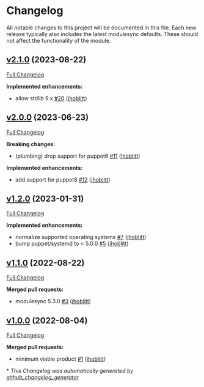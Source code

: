 # Changelog

All notable changes to this project will be documented in this file.
Each new release typically also includes the latest modulesync defaults.
These should not affect the functionality of the module.

## [v2.1.0](https://github.com/lsst-it/puppet-smee/tree/v2.1.0) (2023-08-22)

[Full Changelog](https://github.com/lsst-it/puppet-smee/compare/v2.0.0...v2.1.0)

**Implemented enhancements:**

- allow stdlib 9.x [\#20](https://github.com/lsst-it/puppet-smee/pull/20) ([jhoblitt](https://github.com/jhoblitt))

## [v2.0.0](https://github.com/lsst-it/puppet-smee/tree/v2.0.0) (2023-06-23)

[Full Changelog](https://github.com/lsst-it/puppet-smee/compare/v1.2.0...v2.0.0)

**Breaking changes:**

- \(plumbing\) drop support for puppet6 [\#11](https://github.com/lsst-it/puppet-smee/pull/11) ([jhoblitt](https://github.com/jhoblitt))

**Implemented enhancements:**

- add support for puppet8 [\#12](https://github.com/lsst-it/puppet-smee/pull/12) ([jhoblitt](https://github.com/jhoblitt))

## [v1.2.0](https://github.com/lsst-it/puppet-smee/tree/v1.2.0) (2023-01-31)

[Full Changelog](https://github.com/lsst-it/puppet-smee/compare/v1.1.0...v1.2.0)

**Implemented enhancements:**

- normalize supported operating systems [\#7](https://github.com/lsst-it/puppet-smee/pull/7) ([jhoblitt](https://github.com/jhoblitt))
- bump puppet/systemd to \< 5.0.0 [\#5](https://github.com/lsst-it/puppet-smee/pull/5) ([jhoblitt](https://github.com/jhoblitt))

## [v1.1.0](https://github.com/lsst-it/puppet-smee/tree/v1.1.0) (2022-08-22)

[Full Changelog](https://github.com/lsst-it/puppet-smee/compare/v1.0.0...v1.1.0)

**Merged pull requests:**

- modulesync 5.3.0 [\#3](https://github.com/lsst-it/puppet-smee/pull/3) ([jhoblitt](https://github.com/jhoblitt))

## [v1.0.0](https://github.com/lsst-it/puppet-smee/tree/v1.0.0) (2022-08-04)

[Full Changelog](https://github.com/lsst-it/puppet-smee/compare/d29c12c679cbe7719e843219bef5c3861c733740...v1.0.0)

**Merged pull requests:**

- minimum viable product [\#1](https://github.com/lsst-it/puppet-smee/pull/1) ([jhoblitt](https://github.com/jhoblitt))



\* *This Changelog was automatically generated by [github_changelog_generator](https://github.com/github-changelog-generator/github-changelog-generator)*
